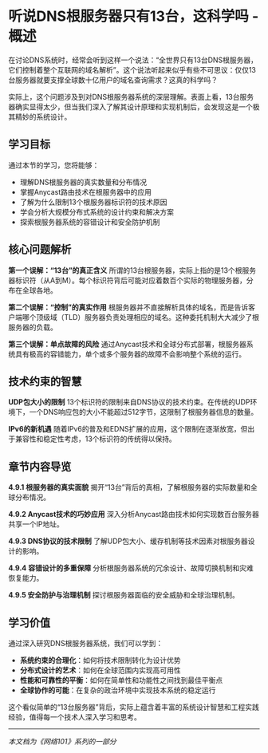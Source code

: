 # 听说DNS根服务器只有13台，这科学吗 - 概述

在讨论DNS系统时，经常会听到这样一个说法：“全世界只有13台DNS根服务器，它们控制着整个互联网的域名解析”。这个说法听起来似乎有些不可思议：仅仅13台服务器就要支撑全球数十亿用户的域名查询需求？这真的科学吗？

实际上，这个问题涉及到对DNS根服务器系统的深层理解。表面上看，13台服务器确实显得太少，但当我们深入了解其设计原理和实现机制后，会发现这是一个极其精妙的系统设计。

## 学习目标

通过本节的学习，您将能够：
- 理解DNS根服务器的真实数量和分布情况
- 掌握Anycast路由技术在根服务器中的应用
- 了解为什么限制13个根服务器标识符的技术原因
- 学会分析大规模分布式系统的设计约束和解决方案
- 探索根服务器系统的容错设计和安全防护机制

## 核心问题解析

**第一个误解：“13台”的真正含义**
所谓的13台根服务器，实际上指的是13个根服务器标识符（从A到M）。每个标识符背后可能对应着数百个实际的物理服务器，分布在全球各地。

**第二个误解：“控制”的真实作用**
根服务器并不直接解析具体的域名，而是告诉客户端哪个顶级域（TLD）服务器负责处理相应的域名。这种委托机制大大减少了根服务器的负载。

**第三个误解：单点故障的风险**
通过Anycast技术和全球分布式部署，根服务器系统具有极高的容错能力，单个或多个服务器的故障不会影响整个系统的运行。

## 技术约束的智慧

**UDP包大小的限制**
13个标识符的限制来自DNS协议的技术约束。在传统的UDP环境下，一个DNS响应包的大小不能超过512字节，这限制了根服务器信息的数量。

**IPv6的新机遇**
随着IPv6的普及和EDNS扩展的应用，这个限制在逐渐放宽，但出于兼容性和稳定性考虑，13个标识符的传统得以保持。

## 章节内容导览

**4.9.1 根服务器的真实面貌**
揭开“13台”背后的真相，了解根服务器的实际数量和全球分布情况。

**4.9.2 Anycast技术的巧妙应用**
深入分析Anycast路由技术如何实现数百台服务器共享一个IP地址。

**4.9.3 DNS协议的技术限制**
了解UDP包大小、缓存机制等技术因素对根服务器设计的影响。

**4.9.4 容错设计的多重保障**
分析根服务器系统的冗余设计、故障切换机制和灾难恢复能力。

**4.9.5 安全防护与治理机制**
探讨根服务器面临的安全威胁和全球治理机制。

## 学习价值

通过深入研究DNS根服务器系统，我们可以学到：
- **系统约束的合理化**：如何将技术限制转化为设计优势
- **分布式设计的艺术**：如何在全球范围内实现高可用性
- **性能和可靠性的平衡**：如何在简单性和功能性之间找到最佳平衡点
- **全球协作的可能**：在复杂的政治环境中实现技本系统的稳定运行

这个看似简单的“13台服务器”背后，实际上蕴含着丰富的系统设计智慧和工程实践经验，值得每一个技术人深入学习和思考。

---

*本文档为《网络101》系列的一部分*
